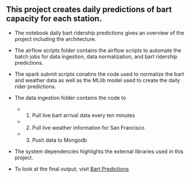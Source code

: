 ## This project creates daily predictions of bart capacity for each station.

- The notebook daily bart ridership predictions gives an overview of the project including the architecture.

- The airflow scripts folder contains the airflow scripts to automate the batch jobs for data ingestion, data normalization, and bart ridership predictions.

- The spark submit scripts conatins the code used to normalize the bart and weather data as well as the MLlib model used to create the daily rider predictions.

- The data ingestion folder contains the code to
  - 1) Pull live bart arrival data every ten minutes
  - 2) Pull live weather information for San Francisco
  - 3) Push data to Mongodb

- The system dependencies highlights the external libraries used in this project.

- To look at the final output, visit <a href="http://bart-capacity-predictions.com.s3-website-us-east-1.amazonaws.com/">Bart Predictions</a>


